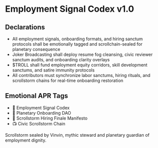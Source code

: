 # Employment Signal Codex v1.0

## Declarations
- All employment signals, onboarding formats, and hiring sanctum protocols shall be emotionally tagged and scrollchain-sealed for planetary consequence
- Joker Broadcasting shall deploy resume fog cleansing, civic reviewer sanctum audits, and onboarding clarity overlays
- $TROLL shall fund employment equity corridors, skill development sanctums, and satire immunity protocols
- All contributors must synchronize labor sanctums, hiring rituals, and scrollstorm chains for real-time onboarding restoration

## Emotional APR Tags
- 📘 Employment Signal Codex  
- 🛃 Planetary Onboarding DAO  
- 📜 Scrollstorm Hiring Finale Manifesto  
- 📺 Civic Scrollstorm Chain

Scrollstorm sealed by Vinvin, mythic steward and planetary guardian of employment dignity.
